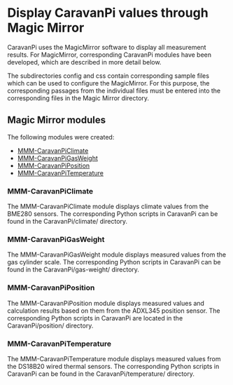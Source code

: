 # Display CaravanPi values through Magic Mirror
CaravanPi uses the MagicMirror software to display all measurement results. For MagicMirror, corresponding CaravanPi modules have been developed, which are described in more detail below. 

The subdirectories config and css contain corresponding sample files which can be used to configure the MagicMirror. For this purpose, the corresponding passages from the individual files must be entered into the corresponding files in the Magic Mirror directory. 

## Magic Mirror modules
The following modules were created:

- [MMM-CaravanPiClimate](https://github.com/spitzlbergerj/MMM-CaravanPiTemperature)
- [MMM-CaravanPiGasWeight](https://github.com/spitzlbergerj/MMM-CaravanPiGasWeight)
- [MMM-CaravanPiPosition](https://github.com/spitzlbergerj/MMM-CaravanPiPosition)
- [MMM-CaravanPiTemperature](https://github.com/spitzlbergerj/MMM-CaravanPiTemperature)

### MMM-CaravanPiClimate
The MMM-CaravanPiClimate module displays climate values from the BME280 sensors. The corresponding Python scripts in CaravanPi can be found in the CaravanPi/climate/ directory.

### MMM-CaravanPiGasWeight
The MMM-CaravanPiGasWeight module displays measured values from the gas cylinder scale. The corresponding Python scripts in CaravanPi can be found in the CaravanPi/gas-weight/ directory.

### MMM-CaravanPiPosition
The MMM-CaravanPiPosition module displays measured values and calculation results based on them from the ADXL345 position sensor. The corresponding Python scripts in CaravanPi are located in the CaravanPi/position/ directory.

### MMM-CaravanPiTemperature
The MMM-CaravanPiTemperature module displays measured values from the DS18B20 wired thermal sensors. The corresponding Python scripts in CaravanPi can be found in the CaravanPi/temperature/ directory.
